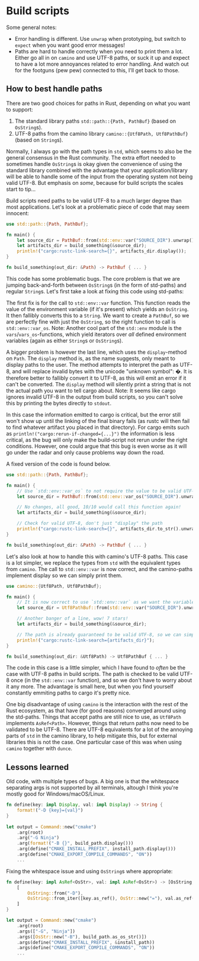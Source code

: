 # Build scripts

Some general notes:
- Error handling is different. Use `unwrap` when prototyping, but switch to `expect` when you want good error messages!
- Paths are hard to handle correctly when you need to print them a lot. Either go all in on `camino` and use UTF-8 paths, or suck it up and expect to have a lot more annoyances related to error handling. And watch out for the footguns (pew pew) connected to this, I'll get back to those.

## How to best handle paths
There are two good choices for paths in Rust, depending on what you want to support:
1. The standard library paths `std::path::{Path, PathBuf}` (based on `OsString`s).
2. UTF-8 paths from the camino library `camino::{Utf8Path, Utf8PathBuf}` (based on `String`s).

Normally, I always go with the path types in `std`, which seems to also be the general consensus in the Rust community. The extra effort needed to sometimes handle `OsString`s is okay given the convenience of using the standard library combined with the advantage that your application/library will be able to handle some of the input from the operating system not being valid UTF-8. But emphasis on _some_, because for build scripts the scales start to tip...

Build scripts need paths to be valid UTF-8 to a much larger degree than most applications. Let's look at a problematic piece of code that may seem innocent:

```rust
use std::path::{Path, PathBuf};

fn main() {
    let source_dir = PathBuf::from(std::env::var("SOURCE_DIR").unwrap());
    let artifacts_dir = build_something(&source_dir);
    println!("cargo:rustc-link-search={}", artifacts_dir.display());
}

fn build_something(out_dir: &Path) -> PathBuf { ... }
```

This code has some problematic bugs. The core problem is that we are jumping back-and-forth between `OsString`s (in the form of std-paths) and regular `String`s. Let's first take a look at fixing this code using std-paths:

The first fix is for the call to `std::env::var` function. This function reads the value of the environment variable (if it's present) which yields an `OsString`. It then fallibly converts this to a `String`. We want to create a `PathBuf`, so we are perfectly fine with just the `OsString`, so the right function to call is `std::env::var_os`. Note: Another cool part of the `std::env` module is the `vars`/`vars_os`-functions, which yield iterators over _all_ defined environment variables (again as either `String`s or `OsString`s).

 A bigger problem is however the last line, which uses the `display`-method on `Path`. The `display` method is, as the name suggests, only meant to display paths to the user. The method attempts to interpret the path as UTF-8, and will replace invalid bytes with the unicode "unknown symbol": �. It is therefore better to fallibly convert it to UTF-8, as this will emit an error if it can't be converted. The `display` method will silently print a string that is not the actual path you want to tell cargo about. Note: It seems like cargo ignores invalid UTF-8 in the output from build scripts, so you can't solve this by printing the bytes directly to `stdout`.

In this case the information emitted to cargo is critical, but the error still won't show up until the linking of the final binary fails (as rustc will then fail to find whatever artifact you placed in that directory). For cargo emits such as `println!("cargo:rerun-if-changed={...}")` the information is less critical, as the bug will only make the build-script not rerun under the right conditions. However, one could argue that this bug is even worse as it will go under the radar and only cause problems way down the road.

A fixed version of the code is found below.

```rust
use std::path::{Path, PathBuf};

fn main() {
    // Use `std::env::var_os` to not require the value to be valid UTF-8
    let source_dir = PathBuf::from(std::env::var_os("SOURCE_DIR").unwrap());

    // No changes, all good, 10/10 would call this function again!
    let artifacts_dir = build_something(&source_dir);

    // Check for valid UTF-8, don't just "display" the path
    println!("cargo:rustc-link-search={}", artifacts_dir.to_str().unwrap());
}

fn build_something(out_dir: &Path) -> PathBuf { ... }
```

Let's also look at how to handle this with camino's UTF-8 paths. This case is a lot simpler, we replace the types from `std` with the equivalent types from `camino`. The call to `std::env::var` is now correct, and the camino-paths implement display so we can simply print them.

```rust
use camino::{Utf8Path, Utf8PathBuf};

fn main() {
    // It is now correct to use `std::env::var` as we want the variable to be valid UTF-8.
    let source_dir = Utf8PathBuf::from(std::env::var("SOURCE_DIR").unwrap());

    // Another banger of a line, wow! 7 stars!
    let artifacts_dir = build_something(&source_dir);

    // The path is already guaranteed to be valid UTF-8, so we can simply print it
    println!("cargo:rustc-link-search={artifacts_dir}");
}

fn build_something(out_dir: &Utf8Path) -> Utf8PathBuf { ... }
```

The code in this case is a little simpler, which I have found to _often_ be the case with UTF-8 paths in build scripts. The path is checked to be valid UTF-8 once (in the `std::env::var` function), and so we don't have to worry about it any more. The advantage is small here, but when you find yourself constantly emmiting paths to cargo it's pretty nice. 

One big disadvantage of using `camino` is the interaction with the rest of the Rust ecosystem, as that have (for good reasons) converged around using the std-paths. Things that accept paths are still nice to use, as `Utf8Path` implements `AsRef<Path>`. However, things that return paths now need to be validated to be UTF-8. There are UTF-8 equivalents for a lot of the annoying parts of `std` in the camino library, to help mitigate this, but for external libraries this is not the case. One particular case of this was when using `camino` together with `dunce`. 

## Lessons learned
Old code, with multiple types of bugs. A big one is that the whitespace separating args is not supported by all terminals, altough I think you're mostly good for Windows/macOS/Linux.

```rust
fn define(key: impl Display, val: impl Display) -> String {
    format!("-D {key}={val}")
}
 
let output = Command::new("cmake")
    .arg(root)
    .arg("-G Ninja")
    .arg(format!("-B {}", build_path.display()))
    .arg(define("CMAKE_INSTALL_PREFIX", install_path.display()))
    .arg(define("CMAKE_EXPORT_COMPILE_COMMANDS", "ON"))
    ...
```

Fixing the whitespace issue and using `OsString`s where appropriate:

```rust
fn define(key: impl AsRef<OsStr>, val: impl AsRef<OsStr>) -> [OsString; 2] {
    [
        OsString::from("-D"),
        OsString::from_iter([key.as_ref(), OsStr::new("="), val.as_ref()]),
    ]
}

let output = Command::new("cmake")
    .arg(root)
    .args(["-G", "Ninja"])
    .args([OsStr::new("-B"), build_path.as_os_str()])
    .args(define("CMAKE_INSTALL_PREFIX", &install_path))
    .args(define("CMAKE_EXPORT_COMPILE_COMMANDS", "ON"))
    ...
```
